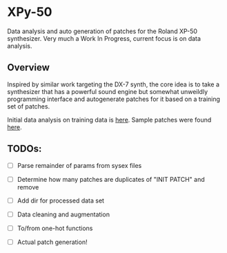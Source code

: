 # XPy-50

Data analysis and auto generation of patches for the Roland XP-50 synthesizer.
Very much a Work In Progress, current focus is on data analysis.

## Overview
Inspired by similar work targeting the DX-7 synth, the core idea is to take a
synthesizer that has a powerful sound engine but somewhat unweildly programming 
interface and autogenerate patches for it based on a training set of patches. 

Initial data analysis on training data is [here](src/stats/README.md).
Sample patches were found [here](https://www.polynominal.com/site/studio/gear/synth/Roland-xp50/Roland-xp50.html).

## TODOs:
- [ ] Parse remainder of params from sysex files
- [ ] Determine how many patches are duplicates of "INIT PATCH" and remove 
- [ ] Add dir for processed data set
- [ ] Data cleaning and augmentation 
- [ ] To/from one-hot functions
- [ ] Actual patch generation!

